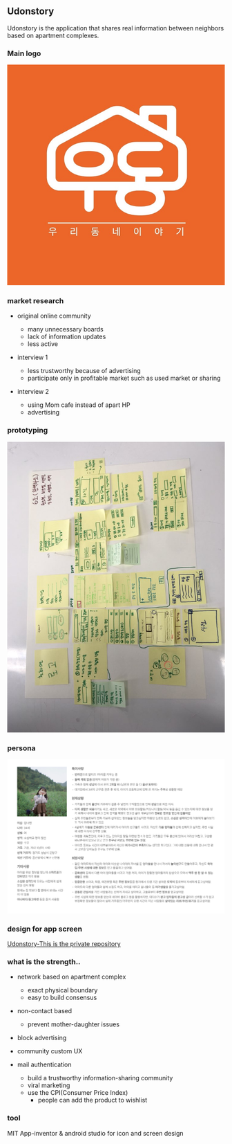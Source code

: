 ## Udonstory

Udonstory is the application that shares real information between neighbors based on apartment complexes.


### Main logo

![logo](/image/photo_11.JPG)

### market research

* original online community
  * many unnecessary boards
  * lack of information updates
  * less active

* interview 1
  * less trustworthy because of advertising
  * participate only in profitable market such as used market or sharing

* interview 2
  * using Mom cafe instead of apart HP
  * advertising
  
### prototyping

![wireframe](/image/photo_6.JPG)
  
### persona

![persona](/image/photo_0.PNG)

### design for app screen

[Udonstory-This is the private repository](https://github.com/udonstory)

### what is the strength..

- network based on apartment complex
  - exact physical boundary
  - easy to build consensus
  
- non-contact based
  - prevent mother-daughter issues

- block advertising

- community custom UX

- mail authentication
  - build a trustworthy information-sharing community
  - viral marketing
  - use the CPI(Consumer Price Index)
    - people can add the product to wishlist
    
### tool

MIT App-inventor & android studio for icon and screen design 
